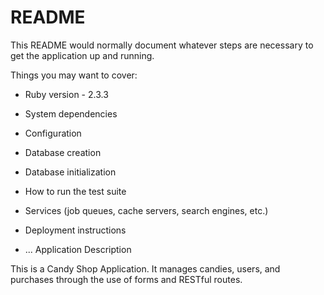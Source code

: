 # README

This README would normally document whatever steps are necessary to get the
application up and running.

Things you may want to cover:

* Ruby version - 2.3.3

* System dependencies

* Configuration

* Database creation

* Database initialization

* How to run the test suite

* Services (job queues, cache servers, search engines, etc.)

* Deployment instructions

* ...
Application Description

This is a Candy Shop Application. It manages candies, users, and purchases through the use of forms and RESTful routes.